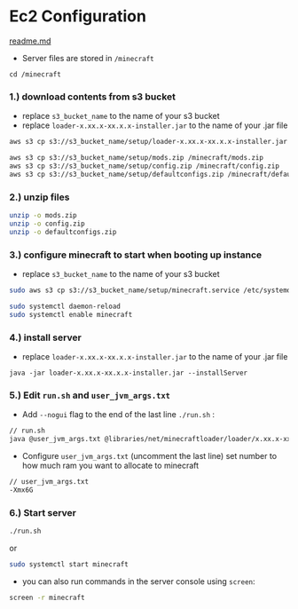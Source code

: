 # Ec2 Configuration

[readme.md](readme.md)
- Server files are stored in `/minecraft`
```
cd /minecraft
```

### 1.) download contents from s3 bucket
- replace `s3_bucket_name` to the name of your s3 bucket
- replace `loader-x.xx.x-xx.x.x-installer.jar` to the name of your .jar file

```bash
aws s3 cp s3://s3_bucket_name/setup/loader-x.xx.x-xx.x.x-installer.jar /minecraft/

aws s3 cp s3://s3_bucket_name/setup/mods.zip /minecraft/mods.zip
aws s3 cp s3://s3_bucket_name/setup/config.zip /minecraft/config.zip
aws s3 cp s3://s3_bucket_name/setup/defaultconfigs.zip /minecraft/defaultconfigs.zip
```

### 2.) unzip files
```bash
unzip -o mods.zip
unzip -o config.zip
unzip -o defaultconfigs.zip
```

### 3.) configure minecraft to start when booting up instance
- replace `s3_bucket_name` to the name of your s3 bucket
```bash
sudo aws s3 cp s3://s3_bucket_name/setup/minecraft.service /etc/systemd/system/minecraft.service

sudo systemctl daemon-reload
sudo systemctl enable minecraft
```

### 4.) install server
- replace `loader-x.xx.x-xx.x.x-installer.jar` to the name of your .jar file
```
java -jar loader-x.xx.x-xx.x.x-installer.jar --installServer
```

### 5.) Edit `run.sh` and `user_jvm_args.txt`
- Add `--nogui` flag to the end of the last line  `./run.sh` : 
```bash
// run.sh
java @user_jvm_args.txt @libraries/net/minecraftloader/loader/x.xx.x-xx.x.x/unix_args.txt --nogui "$@"
```
- Configure `user_jvm_args.txt` (uncomment the last line) set number to how much ram you want to allocate to minecraft
```bash
// user_jvm_args.txt
-Xmx6G
```


### 6.) Start server
```bash
./run.sh
```
or
```bash
sudo systemctl start minecraft
```

- you can also run commands in the server console using `screen`:
```bash
screen -r minecraft
```